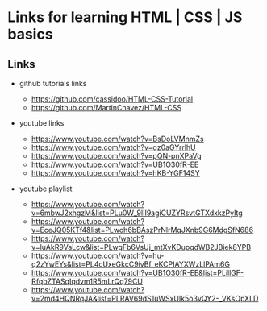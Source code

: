 # Links for learning HTML | CSS | JS basics
## Links
- github tutorials links
	- https://github.com/cassidoo/HTML-CSS-Tutorial
	- https://github.com/MartinChavez/HTML-CSS
- youtube links
	- https://www.youtube.com/watch?v=BsDoLVMnmZs
	- https://www.youtube.com/watch?v=qz0aGYrrlhU
	- https://www.youtube.com/watch?v=pQN-pnXPaVg
	- https://www.youtube.com/watch?v=UB1O30fR-EE
	- https://www.youtube.com/watch?v=hKB-YGF14SY

- youtube playlist
	- https://www.youtube.com/watch?v=6mbwJ2xhgzM&list=PLu0W_9lII9agiCUZYRsvtGTXdxkzPyItg
	- https://www.youtube.com/watch?v=EceJQ05KTf4&list=PLwoh6bBAszPrNlrMqJXnb9G6MdgSfN686
	- https://www.youtube.com/watch?v=luAkR9VaLcw&list=PLwgFb6VsUj_mtXvKDupqdWB2JBiek8YPB
	- https://www.youtube.com/watch?v=hu-q2zYwEYs&list=PL4cUxeGkcC9ivBf_eKCPIAYXWzLlPAm6G
	- https://www.youtube.com/watch?v=UB1O30fR-EE&list=PLillGF-RfqbZTASqIqdvm1R5mLrQq79CU
	- https://www.youtube.com/watch?v=2md4HQNRqJA&list=PLRAV69dS1uWSxUIk5o3vQY2-_VKsOpXLD
	
